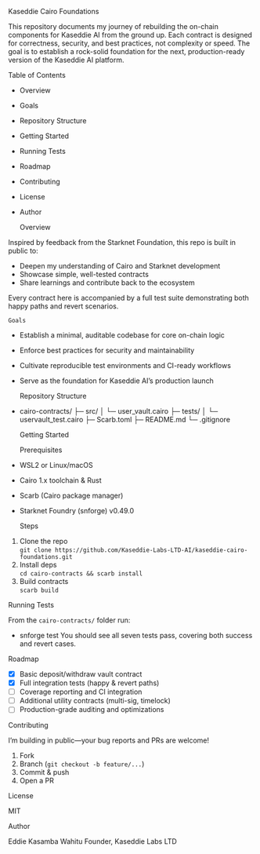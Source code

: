 Kaseddie Cairo Foundations

This repository documents my journey of rebuilding the on-chain components for Kaseddie AI from the ground up. Each contract is designed for correctness, security, and best practices, not complexity or speed. The goal is to establish a rock-solid foundation for the next, production-ready version of the Kaseddie AI platform.

   Table of Contents

- Overview  
- Goals  
- Repository Structure  
- Getting Started  
- Running Tests  
- Roadmap  
- Contributing  
- License  
- Author  

   Overview

Inspired by feedback from the Starknet Foundation, this repo is built in public to:

- Deepen my understanding of Cairo and Starknet development  
- Showcase simple, well-tested contracts  
- Share learnings and contribute back to the ecosystem  

Every contract here is accompanied by a full test suite demonstrating both happy paths and revert scenarios.

    Goals

- Establish a minimal, auditable codebase for core on-chain logic  
- Enforce best practices for security and maintainability  
- Cultivate reproducible test environments and CI-ready workflows  
- Serve as the foundation for Kaseddie AI’s production launch

    Repository Structure
- cairo-contracts/ ├─ src/ │  └─ user_vault.cairo ├─ tests/ │  └─ uservault_test.cairo ├─ Scarb.toml ├─ README.md └─ .gitignore

     Getting Started

  Prerequisites  
- WSL2 or Linux/macOS  
- Cairo 1.x toolchain & Rust  
- Scarb (Cairo package manager)  
- Starknet Foundry (snforge) v0.49.0  

    Steps  
1. Clone the repo  
   `git clone https://github.com/Kaseddie-Labs-LTD-AI/kaseddie-cairo-foundations.git`  
2. Install deps  
   `cd cairo-contracts && scarb install`  
3. Build contracts  
   `scarb build`

Running Tests

From the `cairo-contracts/` folder run:  
- snforge test
You should see all seven tests pass, covering both success and revert cases.

 Roadmap

- [x] Basic deposit/withdraw vault contract  
- [x] Full integration tests (happy & revert paths)  
- [ ] Coverage reporting and CI integration  
- [ ] Additional utility contracts (multi-sig, timelock)  
- [ ] Production-grade auditing and optimizations

 Contributing

I’m building in public—your bug reports and PRs are welcome!  
1. Fork  
2. Branch (`git checkout -b feature/...`)  
3. Commit & push  
4. Open a PR  

 License

MIT

 Author

Eddie Kasamba Wahitu 
Founder,
 Kaseddie Labs LTD
